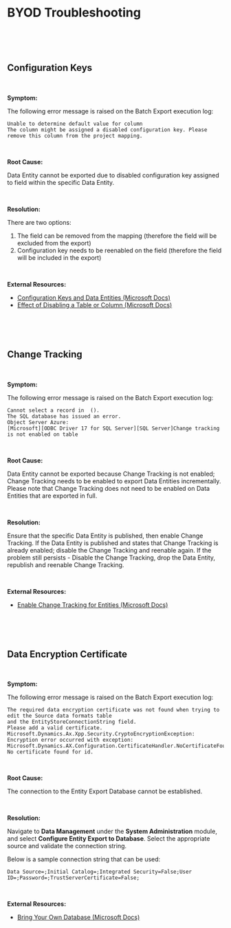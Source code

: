 # BYOD Troubleshooting



<br />
<br />
<br />

<!--- Page Break --->
<div style="page-break-after: always"> 
<!--- Page Break --->



## Configuration Keys

<br />

**Symptom:**

The following error message is raised on the Batch Export execution log:

```
Unable to determine default value for column
The column might be assigned a disabled configuration key. Please remove this column from the project mapping.
```

<br />

**Root Cause:**

Data Entity cannot be exported due to disabled configuration key assigned to field within the specific Data Entity.

<br />

**Resolution:**

There are two options:

1. The field can be removed from the mapping (therefore the field will be excluded from the export)
2. Configuration key needs to be reenabled on the field (therefore the field will be included in the export)

<br />

**External Resources:**

- [Configuration Keys and Data Entities (Microsoft Docs)](https://docs.microsoft.com/en-us/dynamics365/fin-ops-core/dev-itpro/data-entities/config-key-entities)
- [Effect of Disabling a Table or Column (Microsoft Docs)](https://docs.microsoft.com/en-us/dynamicsax-2012/developer/effect-of-disabling-a-table-or-column)



<br />
<br />
<br />

<!--- Page Break --->
<div style="page-break-after: always"> 
<!--- Page Break --->



## Change Tracking

<br />

**Symptom:**

The following error message is raised on the Batch Export execution log:

```
Cannot select a record in  ().
The SQL database has issued an error.
Object Server Azure:
[Microsoft][ODBC Driver 17 for SQL Server][SQL Server]Change tracking is not enabled on table
```

<br />

**Root Cause:**

Data Entity cannot be exported because Change Tracking is not enabled; Change Tracking needs to be enabled to export Data Entities incrementally. Please note that Change Tracking does not need to be enabled on Data Entities that are exported in full.

<br />

**Resolution:**

Ensure that the specific Data Entity is published, then enable Change Tracking. If the Data Entity is published and states that Change Tracking is already enabled; disable the Change Tracking and reenable again. If the problem still persists - Disable the Change Tracking, drop the Data Entity, republish and reenable Change Tracking.

<br />

**External Resources:**

- [Enable Change Tracking for Entities (Microsoft Docs)](https://docs.microsoft.com/en-us/dynamics365/fin-ops-core/dev-itpro/data-entities/entity-change-track)

<br />
<br />
<br />

<!--- Page Break --->
<div style="page-break-after: always"> 
<!--- Page Break --->



## Data Encryption Certificate

<br />

**Symptom:**

The following error message is raised on the Batch Export execution log:

```
The required data encryption certificate was not found when trying to edit the Source data formats table 
and the EntityStoreConnectionString field.
Please add a valid certificate. 
Microsoft.Dynamics.Ax.Xpp.Security.CryptoEncryptionException: Encryption error occurred with exception:
Microsoft.Dynamics.AX.Configuration.CertificateHandler.NoCertificateFoundException: No certificate found for id.
```

<br />

**Root Cause:**

The connection to the Entity Export Database cannot be established.

<br />

**Resolution:**

Navigate to **Data Management** under the **System Administration** module, and select **Configure Entity Export to Database**. Select the appropriate source and validate the connection string.

Below is a sample connection string that can be used:

```
Data Source=;Initial Catalog=;Integrated Security=False;User ID=;Password=;TrustServerCertificate=False;
```

<br />

**External Resources:**

- [Bring Your Own Database (Microsoft Docs)](https://docs.microsoft.com/en-us/dynamics365/fin-ops-core/dev-itpro/analytics/export-entities-to-your-own-database)
